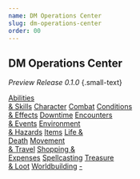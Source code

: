```yaml
---
name: DM Operations Center
slug: dm-operations-center
order: 00
---
```

## DM Operations Center
*Preview Release 0.1.0* {.small-text}

<div class="menu-container">
    <a href="abilities-and-skills">Abilities<br/> & Skills</a>
    <a href="character">Character</a>
    <a href="combat">Combat</a>
    <a href="conditions-and-effects">Conditions<br/> & Effects</a>
    <a href="downtime">Downtime</a>
    <a href="encounters-and-events">Encounters<br/> & Events</a>
    <a href="environment-and-hazards">Environment<br/> & Hazards</a>
    <a href="equipment">Items</a>
    <a href="life-and-death">Life &<br/> Death</a>
    <a href="movement-and-travel">Movement<br/> & Travel</a>
    <a href="shopping-and-expenses">Shopping &<br/> Expenses</a>
    <a href="spellcasting">Spellcasting</a>
    <a href="treasure-and-loot">Treasure<br/> & Loot</a>
    <a href="worldbuilding">Worldbuilding</a>
    <a href=".">-</a>
</div>
